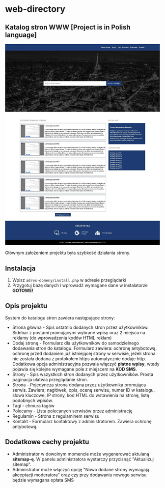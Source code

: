 # web-directory
## Katalog stron WWW [Project is in Polish language]

![preview](lityskatalog.jpg)

Głównym założeniem projektu była szybkość działania strony.

## Instalacja
1. Wpisz `adres-domeny/install.php` w adresie przeglądarki
2. Przygotuj bazę danych i wprowadź wymagane dane w instalatorze
**GOTOWE!**

## Opis projektu
System do katalogu stron zawiera następujące strony:
- Strona główna - Spis ostatnio dodanych stron przez użytkowników. Sidebar z postami promującymi wybrane wpisy oraz 2 miejsca na reklamy (do wprowadzenia kodów HTML reklam)
- Dodaj stronę - Formularz dla użytkowników do samodzielnego dodawania stron do katalogu. Formularz zawiera: ochronę antybotową, ochronę przed dodaniem już istniejącej strony w serwisie, jeżeli strona nie została dodana z protokołem https automatycznie dodaje http. Dodatkowa opcja administracyjna pozwala włączyć **płatne wpisy**, wtedy pojawia się kolejne wymagane pole z miejscem na **KOD SMS**.
- Strony - Spis wszystkich stron dodanych przez użytkowników. Prosta paginacja ułatwia przeglądanie stron.
- Strona - Pojedyncza strona dodana przez użytkownika promująca serwis. Zawiera; nagłówek, opis, ocenę serwisu, numer ID w katalogu, słowa kluczowe, IP strony, kod HTML do wstawienia na stronę, listę podobnych wpisów.
- Tagi - chmura tagów
- Polecamy - Lista polecanych serwisów przez administrację
- Regulamin - Strona z regulaminem serwisu
- Kontakt - Formularz kontaktowy z administratorem. Zawiera ochronę antybotową.

## Dodatkowe cechy projektu
- Administrator w dowolnym momencie może wygenerować aktulaną **sitemap-ę**. W panelu administratora wystarczy przycisnąć "Aktualizuj sitemap".
- Administrator może włączyć opcję "Nowo dodane strony wymagają akceptacji moderatora" oraz czy przy dodawaniu nowego serwisu będzie wymagana opłata SMS
